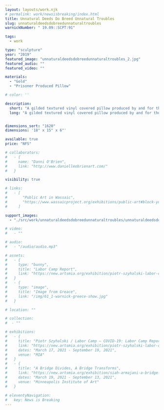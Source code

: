 ```yaml
---
layout: layouts/work.njk
# permalink: work/newsisbreaking/index.html
title: Unnatural Deeds Do Breed Unnatural Troubles
slug: unnaturaldeedsdobreedunnaturaltroubles
warnickNumber: " 19.09::SCPT:91"

tags:
  - work

type: "sculpture"
year: "2019"
featured_image: "unnaturaldeedsdobreedunnaturaltroubles_2.jpg"
featured_audio: ""
featured_video: ""

materials: 
  - "Gold"
  - "Prisoner Produced Pillow"

# color: ''

description:
  short: "A gilded textured vinyl covered pillow produced by and for those incarcerated. The pillow was manufactured by those incarcerated at Allen-Oakwood Correctional Institution in Lima, Ohio."
  long: "A gilded textured vinyl covered pillow produced by and for those incarcerated. The pillow was manufactured by those incarcerated at Allen-Oakwood Correctional Institution in Lima, Ohio."


dimensions_sort: "1620"
dimensions: '18" x 15" x 6"'

available: true
price: "NFS"

# collaborators:
#   - {
#     name: "Danni O'Brien",
#     link: "http://www.danielleobrienart.com/"
#   }

visibility: true

# links:
#   - [
#       "Public Art in Wassaic",
#       "https://www.wassaicproject.org/exhibitions/public-art#block-yui_3_17_2_1_1635259463800_75918",
#     ]

support_images: 
  - "./src/work/unnaturaldeedsdobreedunnaturaltroubles/unnaturaldeedsdobreedunnaturaltroubles_1.jpg"

# video:
#   - ""

# audio:
#   - "/audio/audio.mp3"

# assets: 
#   - {
#     type: "bunny",
#     title: "Labor Camp Report",
#     link: "https://new.artsmia.org/exhibition/piotr-szyhalski-labor-camp-covid-19-labor-camp-report"
#   }
#   - {
#     type: "image",
#     title: "Image from Greace",
#     link: "/img/61_1-warnick-greece-show.jpg"
#   }

# location: ""

# collection:
#  - ""

# exhibitions:
#   - {
#     title: "Piotr Szyhalski / Labor Camp – COVID-19: Labor Camp Report",
#     link: "https://new.artsmia.org/exhibition/piotr-szyhalski-labor-camp-covid-19-labor-camp-report",
#     dates: "March 17, 2021 - September 19, 2021",
#     venue: "MIA"
#   }
#   - {
#     title: "A Bridge Divides, A Bridge Transforms",
#     link: "https://new.artsmia.org/exhibition/siah-armajani-a-bridge-divides-a-bridge-transforms",
#     dates: "March 19, 2021 - September 13, 2021",
#     venue: "Minneapolis Institute of Art"
#   }
  
# eleventyNavigation:
#   key: News is Breaking
---
```

